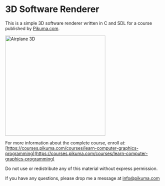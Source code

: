 # 3D Software Renderer

This is a simple 3D software renderer written in C and SDL for a course published by [Pikuma.com](https://pikuma.com).

<img src="https://s3.amazonaws.com/thinkific-import/167815/Vo1z1ns7Rr2xXh1jQ2gu_f117_gif" alt="Airplane 3D" width="320"/>

For more information about the complete course, enroll at:
[https://courses.pikuma.com/courses/learn-computer-graphics-programming](https://courses.pikuma.com/courses/learn-computer-graphics-programming)

Do not use or redistribute any of this material without express permission.

If you have any questions, please drop me a message at <a href="mailto:info@pikuma.com">info@pikuma.com</a>
